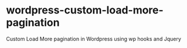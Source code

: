 # wordpress-custom-load-more-pagination
Custom Load More pagination in Wordpress using wp hooks and Jquery


